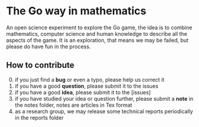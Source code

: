 # The Go way in mathematics

An open science experiment to explore the Go game, the idea is to combine mathematics, computer science and human 
knowledge to describe all the aspects of the game. It is an exploration, that means we may be failed, but please do have
fun in the process.

## How to contribute

0. if you just find a **bug** or even a typo, please help us correct it
1. if you have a good **question**, please submit it to the issues
2. if you have a good **idea**, please submit it to the [issues]
3. if you have studied your idea or question further, please submit a **note** in the notes folder, notes are articles in
Tex format
4. as a research group, we may release some technical reports periodically in the reports folder








